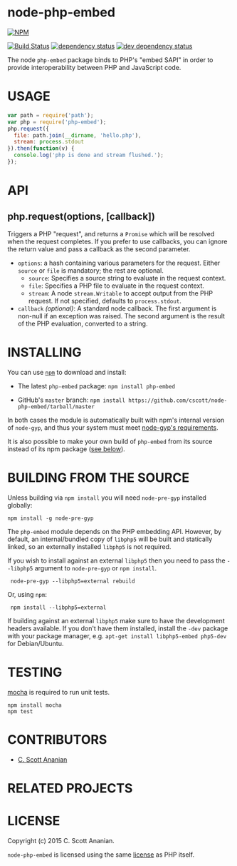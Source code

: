 # node-php-embed
[![NPM][NPM1]][NPM2]

[![Build Status][1]][2] [![dependency status][3]][4] [![dev dependency status][5]][6]

The node `php-embed` package binds to PHP's "embed SAPI" in order to
provide interoperability between PHP and JavaScript code.

# USAGE

```js
var path = require('path');
var php = require('php-embed');
php.request({
  file: path.join(__dirname, 'hello.php'),
  stream: process.stdout
}).then(function(v) {
  console.log('php is done and stream flushed.');
});
```

# API

## php.request(options, [callback])
Triggers a PHP "request", and returns a `Promise` which will be
resolved when the request completes.  If you prefer to use callbacks,
you can ignore the return value and pass a callback as the second
parameter.
*   `options`: a hash containing various parameters for the request.
    Either `source` or `file` is mandatory; the rest are optional.
    - `source`:
        Specifies a source string to evaluate in the request context.
    - `file`:
        Specifies a PHP file to evaluate in the request context.
    - `stream`:
        A node `stream.Writable` to accept output from the PHP request.
        If not specified, defaults to `process.stdout`.
*   `callback` *(optional)*: A standard node callback.  The first argument
    is non-null if an exception was raised. The second argument is the
    result of the PHP evaluation, converted to a string.

# INSTALLING

You can use [`npm`](https://github.com/isaacs/npm) to download and install:

* The latest `php-embed` package: `npm install php-embed`

* GitHub's `master` branch: `npm install https://github.com/cscott/node-php-embed/tarball/master`

In both cases the module is automatically built with npm's internal
version of `node-gyp`, and thus your system must meet
[node-gyp's requirements](https://github.com/TooTallNate/node-gyp#installation).

It is also possible to make your own build of `php-embed` from its
source instead of its npm package ([see below](#building-from-the-source)).

# BUILDING FROM THE SOURCE

Unless building via `npm install` you will need `node-pre-gyp`
installed globally:

    npm install -g node-pre-gyp

The `php-embed` module depends on the PHP embedding API.
However, by default, an internal/bundled copy of `libphp5` will be built and
statically linked, so an externally installed `libphp5` is not required.

If you wish to install against an external `libphp5` then you need to
pass the `--libphp5` argument to `node-pre-gyp` or `npm install`.

     node-pre-gyp --libphp5=external rebuild

Or, using `npm`:

     npm install --libphp5=external

If building against an external `libphp5` make sure to have the
development headers available.  If you don't have them installed,
install the `-dev` package with your package manager, e.g.
`apt-get install libphp5-embed php5-dev` for
Debian/Ubuntu.

# TESTING

[mocha](https://github.com/visionmedia/mocha) is required to run unit tests.

    npm install mocha
    npm test


# CONTRIBUTORS

* [C. Scott Ananian](https://github.com/cscott)

# RELATED PROJECTS

# LICENSE
Copyright (c) 2015 C. Scott Ananian.

`node-php-embed` is licensed using the same
[license](http://www.php.net/license/3_01.txt) as PHP itself.

[NPM1]: https://nodei.co/npm/php-embed.png
[NPM2]: https://nodei.co/npm/php-embed/

[1]: https://travis-ci.org/cscott/node-php-embed.png
[2]: https://travis-ci.org/cscott/node-php-embed
[3]: https://david-dm.org/cscott/node-php-embed.png
[4]: https://david-dm.org/cscott/node-php-embed
[5]: https://david-dm.org/cscott/node-php-embed/dev-status.png
[6]: https://david-dm.org/cscott/node-php-embed#info=devDependencies
